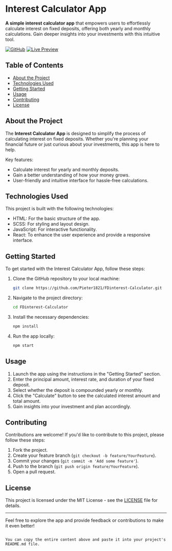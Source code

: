 
# Interest Calculator App

**A simple interest calculator app** that empowers users to effortlessly calculate interest on fixed deposits, offering both yearly and monthly calculations. Gain deeper insights into your investments with this intuitive tool.

[![GitHub](https://img.shields.io/badge/GitHub-View_on_GitHub-blue?logo=GitHub)](https://github.com/Pieter1821/FDinterest-Calculator.git)
[![Live Preview](https://img.shields.io/badge/Live_Preview-Try_it_now-brightgreen)](https://fdinterestcalculator.netlify.app/)

## Table of Contents

- [About the Project](#about-the-project)
- [Technologies Used](#technologies-used)
- [Getting Started](#getting-started)
- [Usage](#usage)
- [Contributing](#contributing)
- [License](#license)

## About the Project

The **Interest Calculator App** is designed to simplify the process of calculating interest on fixed deposits. Whether you're planning your financial future or just curious about your investments, this app is here to help.

Key features:
- Calculate interest for yearly and monthly deposits.
- Gain a better understanding of how your money grows.
- User-friendly and intuitive interface for hassle-free calculations.

## Technologies Used

This project is built with the following technologies:

- HTML: For the basic structure of the app.
- SCSS: For styling and layout design.
- JavaScript: For interactive functionality.
- React: To enhance the user experience and provide a responsive interface.

## Getting Started

To get started with the Interest Calculator App, follow these steps:

1. Clone the GitHub repository to your local machine:

   ```bash
   git clone https://github.com/Pieter1821/FDinterest-Calculator.git
   ```

2. Navigate to the project directory:

   ```bash
   cd FDinterest-Calculator
   ```

3. Install the necessary dependencies:

   ```bash
   npm install
   ```

4. Run the app locally:

   ```bash
   npm start
   ```

## Usage

1. Launch the app using the instructions in the "Getting Started" section.
2. Enter the principal amount, interest rate, and duration of your fixed deposit.
3. Select whether the deposit is compounded yearly or monthly.
4. Click the "Calculate" button to see the calculated interest amount and total amount.
5. Gain insights into your investment and plan accordingly.

## Contributing

Contributions are welcome! If you'd like to contribute to this project, please follow these steps:

1. Fork the project.
2. Create your feature branch (`git checkout -b feature/YourFeature`).
3. Commit your changes (`git commit -m 'Add some feature'`).
4. Push to the branch (`git push origin feature/YourFeature`).
5. Open a pull request.

## License

This project is licensed under the MIT License - see the [LICENSE](LICENSE) file for details.

---

Feel free to explore the app and provide feedback or contributions to make it even better!
```

You can copy the entire content above and paste it into your project's README.md file.



